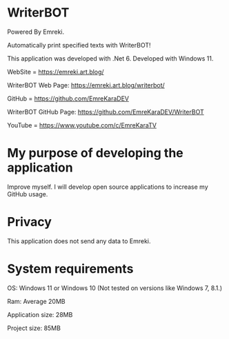 # WriterBOT
Powered By Emreki.

Automatically print specified texts with WriterBOT!

This application was developed with .Net 6. Developed with Windows 11.

WebSite = https://emreki.art.blog/

WriterBOT Web Page: https://emreki.art.blog/writerbot/

GitHub = https://github.com/EmreKaraDEV

WriterBOT GitHub Page: https://github.com/EmreKaraDEV/WriterBOT

YouTube = https://www.youtube.com/c/EmreKaraTV

# My purpose of developing the application
Improve myself. I will develop open source applications to increase my GitHub usage.

# Privacy

This application does not send any data to Emreki.

# System requirements

OS: Windows 11 or Windows 10 (Not tested on versions like Windows 7, 8.1.)

Ram: Average 20MB

Application size: 28MB

Project size: 85MB
